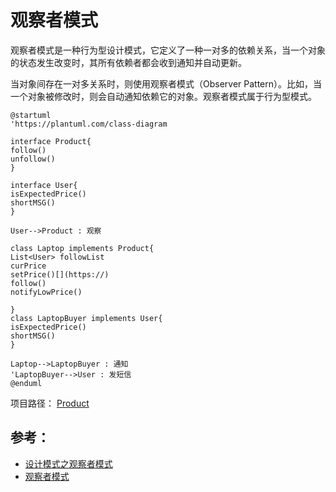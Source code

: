 # 观察者模式

观察者模式是一种行为型设计模式，它定义了一种一对多的依赖关系，当一个对象的状态发生改变时，其所有依赖者都会收到通知并自动更新。

当对象间存在一对多关系时，则使用观察者模式（Observer Pattern）。比如，当一个对象被修改时，则会自动通知依赖它的对象。观察者模式属于行为型模式。

```plantuml
@startuml
'https://plantuml.com/class-diagram

interface Product{
follow()
unfollow()
}

interface User{
isExpectedPrice()
shortMSG()
}

User-->Product : 观察

class Laptop implements Product{
List<User> followList
curPrice
setPrice()[](https://)
follow()
notifyLowPrice()

}
class LaptopBuyer implements User{
isExpectedPrice()
shortMSG()
}

Laptop-->LaptopBuyer : 通知
'LaptopBuyer-->User : 发短信
@enduml
```

项目路径：
[Product](..%2Fsrc%2Ftest%2Fjava%2Fcom%2Fexample%2Fdesign%2FObserver%2FProduct)

## 参考：

- [设计模式之观察者模式](https://www.cnblogs.com/yssjun/p/11107038.html)
- [观察者模式](https://www.runoob.com/design-pattern/observer-pattern.html)

